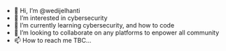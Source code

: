 - 👋 Hi, I’m @wedijelhanti
- 👀 I’m interested in cybersecurity
- 🌱 I’m currently learning cybersecurity, and how to code
- 💞️ I’m looking to collaborate on any platforms to enpower all community
- 📫 How to reach me TBC...

<!---
wedijelhanti/wedijelhanti is a ✨ special ✨ repository because its `README.md` (this file) appears on your GitHub profile.
You can click the Preview link to take a look at your changes.
--->
